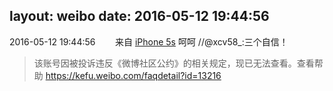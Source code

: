 layout: weibo
date: 2016-05-12 19:44:56
---
<meta name="referrer" content="no-referrer" />

2016-05-12 19:44:56  &nbsp;&nbsp;&nbsp;&nbsp;&nbsp;&nbsp; 来自 <a href="sinaweibo://customweibosource" rel="nofollow">iPhone 5s</a>
呵呵 //@xcv58_:三个自信！
>  该账号因被投诉违反《微博社区公约》的相关规定，现已无法查看。查看帮助 https://kefu.weibo.com/faqdetail?id=13216
